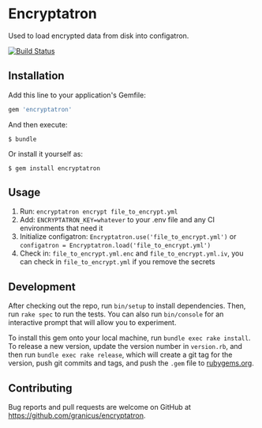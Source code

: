 # Encryptatron

Used to load encrypted data from disk into configatron.

[![Build Status](https://travis-ci.org/granicus/encryptatron.svg?branch=master)](https://travis-ci.org/granicus/encryptatron)

## Installation

Add this line to your application's Gemfile:

```ruby
gem 'encryptatron'
```

And then execute:

    $ bundle

Or install it yourself as:

    $ gem install encryptatron

## Usage

1. Run: `encryptatron encrypt file_to_encrypt.yml`
2. Add: `ENCRYPTATRON_KEY=whatever` to your .env file and any CI environments that need it
3. Initialize configatron: `Encryptatron.use('file_to_encrypt.yml')` or `configatron = Encryptatron.load('file_to_encrypt.yml')`
4. Check in: `file_to_encrypt.yml.enc` and `file_to_encrypt.yml.iv`, you can check in `file_to_encrypt.yml` if you remove the secrets

## Development

After checking out the repo, run `bin/setup` to install dependencies. Then, run `rake spec` to run the tests. You can also run `bin/console` for an interactive prompt that will allow you to experiment.

To install this gem onto your local machine, run `bundle exec rake install`. To release a new version, update the version number in `version.rb`, and then run `bundle exec rake release`, which will create a git tag for the version, push git commits and tags, and push the `.gem` file to [rubygems.org](https://rubygems.org).

## Contributing

Bug reports and pull requests are welcome on GitHub at https://github.com/granicus/encryptatron.
